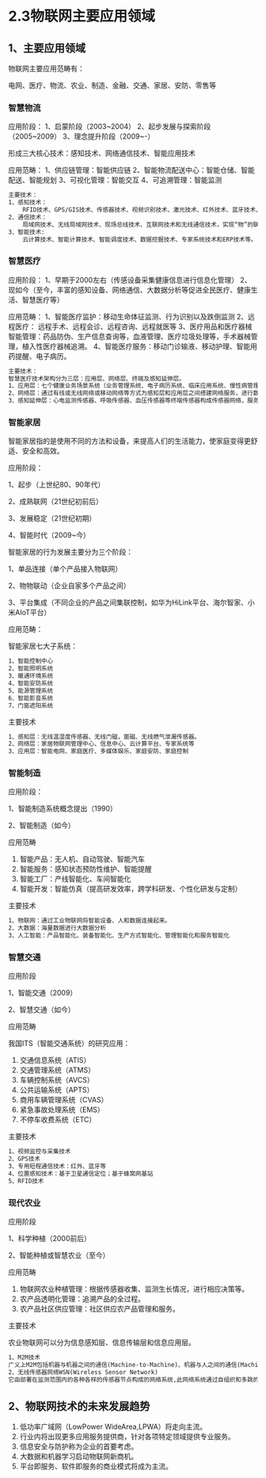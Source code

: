 # 2.3物联网主要应用领域

## 1、主要应用领域

物联网主要应用范畴有：

电网、医疗、物流、农业、制造、金融、交通、家居、安防、零售等



### 智慧物流

应用阶段：
1、启蒙阶段（2003~2004）
2、起步发展与探索阶段（2005~2009）
3、理念提升阶段（2009~-）

形成三大核心技术：感知技术、网络通信技术、智能应用技术

应用范畴：
1、供应链管理：智能供应链
2、智能物流配送中心：智能仓储、智能配送、智能规划
3、可视化管理：智能交互
4、可追溯管理：智能监测

```tex
主要技术：
1、感知技术：
	RFID技术、GPS/GIS技术、传感器技术、视频识别技术、激光技术、红外技术、蓝牙技术、视频（多媒体）技术
2、通信技术：
	局域网技术、无线局域网技术、现场总线技术、互联网技术和无线通信技术，实现“物”的联网。
3、智能技术:
	云计算技术、智能计算技术、智能调度技术、数据挖掘技术、专家系统技术和ERP技术等。
```



### 智慧医疗

应用阶段：
1、早期于2000左右（传感设备采集健康信息进行信息化管理）
2、现如今（至今，丰富的感知设备、网络通信、大数据分析等促进全民医疗、健康生活、智慧医疗等）



应用范畴：
1、智能医疗监护：移动生命体征监测、行为识别以及跌倒监测
2、远程医疗： 远程手术、远程会诊、远程咨询、远程就医等
3、医疗用品和医疗器械智能管理：药品防伪、生产信息查询等，血液管理、医疗垃圾处理等，手术器械管理，植入性医疗器械追溯。
4、智能医疗服务：移动门诊输液、移动护理、智能用药提醒、电子病历。

```tex
主要技术：
智慧医疗技术架构分为三层：应用层、网络层、终端及感知延伸层。
1、应用层：七个健康业务场景系统（业务管理系统、电子病历系统、临床应用系统、慢性病管理系统、区域医疗信息交换系统、临床支持决策系统、公共健康卫生系统）
2、网络层：通过有线或无线网络或移动网络等方式为感知层和应用层之间搭建网络服务，进行数据传送、存储转发等服务。
3、感知延伸层：心电监测传感器、呼吸传感器、血压传感器等终端传感器构成传感器网络，服务于健康监测业务。
```



### 智能家居

智能家居指的是使用不同的方法和设备，来提高人们的生活能力，使家庭变得更舒适、安全和高效。

应用阶段：

1、起步（上世纪80、90年代）

2、成熟联网（21世纪初前后）

3、发展稳定（21世纪初期）

4、智能时代（2009~今）



智能家居的行为发展主要分为三个阶段：

1、单品连接（单个产品接入物联网）

2、物物联动（企业自家多个产品之间）

3、平台集成（不同企业的产品之间集联控制，如华为HiLink平台、海尔智家、小米AIoT平台）



应用范畴：

智能家居七大子系统：

```tex
1、智能控制中心
2、智能照明系统
3、暖通环境系统
4、智能安防系统
5、能源管理系统
6、智能影音系统
7、门窗遮阳系统
```

主要技术

```tex
1、感知层：无线温湿度传感器、无线门磁，窗磁、无线燃气泄漏传感器。
2、网络层：家居物联网管理中心、信息中心、云计算平台、专家系统等
3、应用层：智能电网、家庭医疗、多媒体娱乐、家庭安防、家庭控制
```



### 智能制造

应用阶段：

1、智能制造系统概念提出（1990）

2、智能制造（如今）



应用范畴

1. 智能产品：无人机、自动驾驶、智能汽车
2. 智能服务：感知状态预防性维护、智能提醒
3. 智能工厂：产线智能化、车间智能化
4. 智能开发：智能仿真（提高研发效率，跨学科研发、个性化研发与定制）



主要技术

```tex
1、物联网：通过工业物联网将智能设备、人和数据连接起来。
2、大数据：海量数据进行大数据分析
3、人工智能：产品智能化、装备智能化、生产方式智能化、管理智能化和服务智能化
```



### 智慧交通

应用阶段

1、智能交通（2009）

2、智慧交通（如今）



应用范畴

我国ITS（智能交通系统）的研究应用：

1. 交通信息系统（ATIS）
2. 交通管理系统（ATMS）
3. 车辆控制系统（AVCS）
4. 公共运输系统（APTS）
5. 商用车辆管理系统（CVAS）
6. 紧急事故处理系统（EMS）
7. 不停车收费系统（ETC）



主要技术

```tex
1、视频监控与采集技术
2、GPS技术
3、专用短程通信技术：红外、蓝牙等
4、位置感知技术：基于卫星通信定位；基于蜂窝网基站
5、RFID技术
```



### 现代农业

应用阶段

1、科学种植（2000前后）

2、智能种植或智慧农业（至今）



应用范畴

1. 物联网农业种植管理：根据传感器收集、监测生长情况，进行相应决策等。
2. 农产品透明化管理：追溯产品的全过程。
3. 农产品社区供应管理：社区供应农产品管理和服务。



主要技术

农业物联网可以分为信息感知层、信息传输层和信息应用层。

```tex
1、M2M技术
广义上M2M包括机器与机器之间的通信(Machine-to-Machine)、机器与人之间的通信(Machine-to-Man)、人与机器之间的通信(Man-to-Machine)。狭义M2M是机器与机器之间的通信(Machine-to-Machine)。
2、无线传感器网络WSN(Wireless Sensor Network)
它由部署在监测范围内的各种各样的传感器节点构成的网络系统,此网络系统通过自组织和多跳的方式形成,依靠无线通信方式实现数据感知、采集、处理和传输。
```

## 2、物联网技术的未来发展趋势

1. 低功率广域网（LowPower WideArea,LPWA）将走向主流。
2. 行业内将出现更多应用服务提供商，针对各项特定领域提供专业服务。
3. 信息安全与防护称为企业的首要考虑。
4. 大数据和机器学习启动物联网新商机。
5. 平台即服务、软件即服务的商业模式将成为主流。
